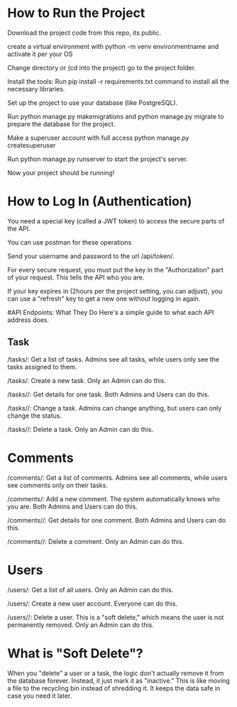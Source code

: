 # How to Run the Project


Download the project code from this repo, its public.

create a virtual environment with python -m venv environmentname  and activate it per your OS

Change directory or (cd into the project) go to the project folder.

Install the tools: Run pip install -r requirements.txt command to install all the necessary libraries.

Set up the project to use your database (like PostgreSQL).

Run python manage.py makemigrations and python manage.py migrate to prepare the database for the project.

Make a superuser account with full access python manage.py createsuperuser

Run python manage.py runserver to start the project's server.

Now your project should be running!

# How to Log In (Authentication)

You need a special key (called a JWT token) to access the secure parts of the API.

You can use postman for these operations

Send your username and password to the url /api/token/.

For every secure request, you must put the key in the "Authorization" part of your request. This tells the API who you are.

If your key expires in (2hours per the project setting, you can adjust), you can use a "refresh" key to get a new one without logging in again.

#API Endpoints: What They Do
Here's a simple guide to what each API address does.

## Task

/tasks/: Get a list of tasks. Admins see all tasks, while users only see the tasks assigned to them.

/tasks/: Create a new task. Only an Admin can do this.

/tasks/<id>/: Get details for one task. Both Admins and Users can do this.

/tasks/<id>/: Change a task. Admins can change anything, but users can only change the status.

/tasks/<id>/: Delete a task. Only an Admin can do this.

# Comments
/comments/: Get a list of comments. Admins see all comments, while users see comments only on their tasks.

/comments/: Add a new comment. The system automatically knows who you are. Both Admins and Users can do this.

/comments/<id>/: Get details for one comment. Both Admins and Users can do this.

/comments/<id>/: Delete a comment. Only an Admin can do this.

# Users
/users/: Get a list of all users. Only an Admin can do this.

/users/: Create a new user account. Everyone can do this.

/users/<id>/: Delete a user. This is a "soft delete," which means the user is not permanently removed. Only an Admin can do this.

# What is "Soft Delete"?
When you "delete" a user or a task, the logic don't actually remove it from the database forever. Instead, it just mark it as "inactive." This is like moving a file to the recycling bin instead of shredding it. It keeps the data safe in case you need it later.
